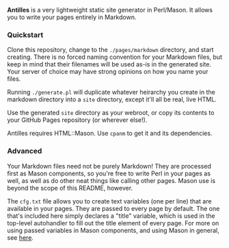 **Antilles** is a very lightweight static site generator in Perl/Mason. It allows you to write your pages entirely in Markdown.

### Quickstart
Clone this repository, change to the ```./pages/markdown``` directory, and start creating. There is no forced naming convention for your Markdown files, but keep in mind that their filenames will be used as-is in the generated site. Your server of choice may have strong opinions on how you name your files.

Running ```./generate.pl``` will duplicate whatever heirarchy you create in the markdown directory into a ```site``` directory, except it'll all be real, live HTML.

Use the generated ```site``` directory as your webroot, or copy its contents to your GitHub Pages repository (or wherever else!).

Antilles requires HTML::Mason. Use ```cpanm``` to get it and its dependencies.

### Advanced

Your Markdown files need not be purely Markdown! They are processed first as Mason components, so you're free to write Perl in your pages as well, as well as do other neat things like calling other pages. Mason use is beyond the scope of this README, however. 

The ```cfg.txt``` file allows you to create text variables (one per line) that are available in your pages. They are passed to every page by default. The one that's included here simply declares a "title" variable, which is used in the top-level autohandler to fill out the title element of every page. For more on using passed variables in Mason components, and using Mason in general, see [here](https://masonbook.houseabsolute.com/book/).




